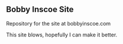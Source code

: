 ## Bobby Inscoe Site

Repository for the site at bobbyinscoe.com

This site blows, hopefully I can make it better.